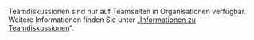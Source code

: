 Teamdiskussionen sind nur auf Teamseiten in Organisationen verfügbar. Weitere Informationen finden Sie unter „[Informationen zu Teamdiskussionen](/organizations/collaborating-with-your-team/about-team-discussions)“.
